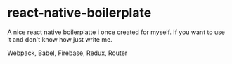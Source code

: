 # react-native-boilerplate

A nice react native boilerplatte i once created for myself. 
If you want to use it and don't know how just write me.

Webpack, Babel, Firebase, Redux, Router
